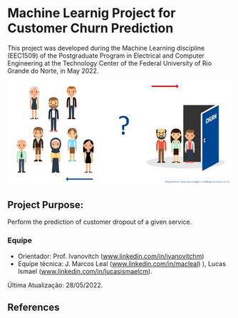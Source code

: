 # Machine Learnig Project for Customer Churn Prediction
This project was developed during the Machine Learning discipline (EEC1509) of the Postgraduate Program in Electrical and Computer Engineering at the Technology Center of the Federal University of Rio Grande do Norte, in May 2022.

<center><img width="800" src="images/churn.jpg"></center>

## Project Purpose:
Perform the prediction of customer dropout of a given service.

### Equipe
 - Orientador: Prof. Ivanovitch (www.linkedin.com/in/ivanovitchm)
 - Equipe técnica: J. Marcos Leal (www.linkedin.com/in/macleal)
), Lucas Ismael (www.linkedin.com/in/lucasismaelcm).

Última Atualização: 28/05/2022.

## References


